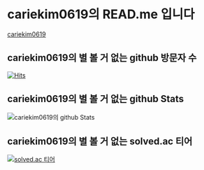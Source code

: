 # cariekim0619의 READ.me 입니다  
[cariekim0619](https://github.com/cariekim0619)  
## cariekim0619의 별 볼 거 없는 github 방문자 수  
[![Hits](https://hits.seeyoufarm.com/api/count/incr/badge.svg?url=https%3A%2F%2Fgithub.com%2Fcariekim0619&count_bg=%2379C83D&title_bg=%23555555&icon=&icon_color=%23E7E7E7&title=hits&edge_flat=false)](https://hits.seeyoufarm.com)  
## cariekim0619의 별 볼 거 없는 github Stats  
![cariekim0619의 github Stats](https://github-readme-stats.vercel.app/api?username=cariekim0619&hide=contribs,prs)  
## cariekim0619의 별 볼 거 없는 solved.ac 티어  
[![solved.ac 티어](http://mazassumnida.wtf/api/generate_badge?boj=cariekim0619)](https://solved.ac/cariekim0619)  
